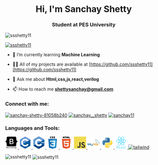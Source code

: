 <h1 align="center">Hi, I'm Sanchay Shetty</h1>
<h3 align="center">Student at PES University</h3>

<p align="left"> <img src="https://komarev.com/ghpvc/?username=ssshetty11&label=Profile%20views&color=0e75b6&style=flat" alt="ssshetty11" /> </p>

<p align="left"> <a href="https://github.com/ryo-ma/github-profile-trophy"><img src="https://github-profile-trophy.vercel.app/?username=ssshetty11" alt="ssshetty11" /></a> </p>

- 🌱 I’m currently learning **Machine Learning**

- 👨‍💻 All of my projects are available at [https://github.com/ssshetty11](https://github.com/ssshetty11)

- 💬 Ask me about **Html,css,js,react,verilog**

- 📫 How to reach me **shettysanchay@gmail.com**

<h3 align="left">Connect with me:</h3>
<p align="left">
<a href="https://linkedin.com/in/sanchay-shetty-81058b240" target="blank"><img align="center" src="https://raw.githubusercontent.com/rahuldkjain/github-profile-readme-generator/master/src/images/icons/Social/linked-in-alt.svg" alt="sanchay-shetty-81058b240" height="30" width="40" /></a>
<a href="https://instagram.com/sanchay__shetty" target="blank"><img align="center" src="https://raw.githubusercontent.com/rahuldkjain/github-profile-readme-generator/master/src/images/icons/Social/instagram.svg" alt="sanchay__shetty" height="30" width="40" /></a>
<a href="https://www.codechef.com/users/sanchay11" target="blank"><img align="center" src="https://cdn.jsdelivr.net/npm/simple-icons@3.1.0/icons/codechef.svg" alt="sanchay11" height="30" width="40" /></a>
</p>

<h3 align="left">Languages and Tools:</h3>
<p align="left"> <a href="https://getbootstrap.com" target="_blank" rel="noreferrer"> <img src="https://raw.githubusercontent.com/devicons/devicon/master/icons/bootstrap/bootstrap-plain-wordmark.svg" alt="bootstrap" width="40" height="40"/> </a> <a href="https://www.cprogramming.com/" target="_blank" rel="noreferrer"> <img src="https://raw.githubusercontent.com/devicons/devicon/master/icons/c/c-original.svg" alt="c" width="40" height="40"/> </a> <a href="https://www.w3schools.com/cpp/" target="_blank" rel="noreferrer"> <img src="https://raw.githubusercontent.com/devicons/devicon/master/icons/cplusplus/cplusplus-original.svg" alt="cplusplus" width="40" height="40"/> </a> <a href="https://www.w3schools.com/css/" target="_blank" rel="noreferrer"> <img src="https://raw.githubusercontent.com/devicons/devicon/master/icons/css3/css3-original-wordmark.svg" alt="css3" width="40" height="40"/> </a> <a href="https://www.w3.org/html/" target="_blank" rel="noreferrer"> <img src="https://raw.githubusercontent.com/devicons/devicon/master/icons/html5/html5-original-wordmark.svg" alt="html5" width="40" height="40"/> </a> <a href="https://developer.mozilla.org/en-US/docs/Web/JavaScript" target="_blank" rel="noreferrer"> <img src="https://raw.githubusercontent.com/devicons/devicon/master/icons/javascript/javascript-original.svg" alt="javascript" width="40" height="40"/> </a> <a href="https://www.mysql.com/" target="_blank" rel="noreferrer"> <img src="https://raw.githubusercontent.com/devicons/devicon/master/icons/mysql/mysql-original-wordmark.svg" alt="mysql" width="40" height="40"/> </a> <a href="https://www.python.org" target="_blank" rel="noreferrer"> <img src="https://raw.githubusercontent.com/devicons/devicon/master/icons/python/python-original.svg" alt="python" width="40" height="40"/> </a> <a href="https://reactjs.org/" target="_blank" rel="noreferrer"> <img src="https://raw.githubusercontent.com/devicons/devicon/master/icons/react/react-original-wordmark.svg" alt="react" width="40" height="40"/> </a> <a href="https://tailwindcss.com/" target="_blank" rel="noreferrer"> <img src="https://www.vectorlogo.zone/logos/tailwindcss/tailwindcss-icon.svg" alt="tailwind" width="40" height="40"/> </a> </p>

<p><img align="left" src="https://github-readme-stats.vercel.app/api/top-langs?username=ssshetty11&show_icons=true&locale=en&layout=compact" alt="ssshetty11" /></p>

<p>&nbsp;<img align="center" src="https://github-readme-stats.vercel.app/api?username=ssshetty11&show_icons=true&locale=en" alt="ssshetty11" /></p>

